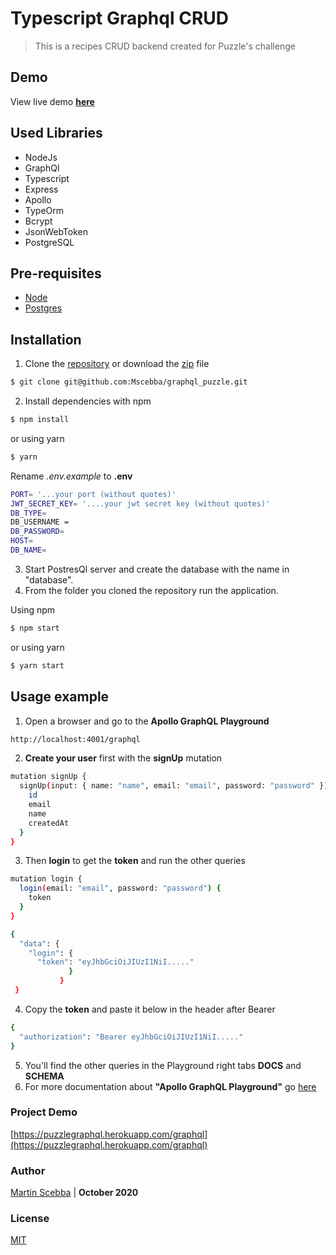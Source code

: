 # Typescript Graphql CRUD

> This is a recipes CRUD backend created for Puzzle's challenge

## Demo
View live demo **[here](https://puzzlegraphql.herokuapp.com/graphql)**

## Used Libraries
* NodeJs
* GraphQl
* Typescript
* Express
* Apollo
* TypeOrm
* Bcrypt
* JsonWebToken
* PostgreSQL

## Pre-requisites
* [Node](https://nodejs.org/es/)
* [Postgres](https://www.postgresql.org/)



## Installation

1) Clone the [repository](git@github.com:Mscebba/graphql_puzzle.git) or download the [zip](https://github.com/Mscebba/graphql_puzzle/archive/master.zip) file

```bash
$ git clone git@github.com:Mscebba/graphql_puzzle.git
```

2) Install dependencies with  npm
```bash
$ npm install
```
or using yarn
```bash
$ yarn
```
Rename *.env.example* to **.env**
```bash
PORT= '...your port (without quotes)'
JWT_SECRET_KEY= '....your jwt secret key (without quotes)'
DB_TYPE=
DB_USERNAME =
DB_PASSWORD=
HOST=
DB_NAME=
```

3) Start PostresQl server and create the database with the name in "database".
4) From the folder you cloned the repository run the application.

Using npm
```bash
$ npm start
```
or using yarn
```bash
$ yarn start
```

## Usage example
1) Open a browser and go to the **Apollo GraphQL Playground**
```bash
http://localhost:4001/graphql
```
2) **Create your user** first with the **signUp** mutation
```bash
mutation signUp {
  signUp(input: { name: "name", email: "email", password: "password" }) {
    id
    email
    name
    createdAt
  }
}
```
3) Then **login** to get the **token** and run the other queries
```bash
mutation login {
  login(email: "email", password: "password") {
    token
  }
}

{
  "data": {
    "login": {
      "token": "eyJhbGciOiJIUzI1NiI....."
             }
           }
 }

```
4) Copy the **token** and paste it below in the header after Bearer

```bash
{
  "authorization": "Bearer eyJhbGciOiJIUzI1NiI....."
}
```


5) You'll find the other queries in the Playground right tabs **DOCS** and **SCHEMA**
6) For more documentation about **"Apollo GraphQL Playground"** go [here](https://www.apollographql.com/docs/apollo-server/testing/graphql-playground/)

### Project Demo
[https://puzzlegraphql.herokuapp.com/graphql](https://puzzlegraphql.herokuapp.com/graphql)

### Author
[Martin Scebba](https://www.linkedin.com/in/martinscebba/)
| **October 2020**

### License
[MIT](https://choosealicense.com/licenses/mit/)

